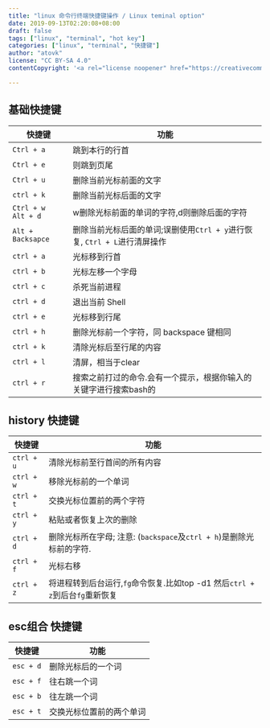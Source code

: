 ```yaml
---
title: "linux 命令行终端快捷键操作 / Linux teminal option"
date: 2019-09-13T02:20:08+08:00
draft: false
tags: ["linux", "terminal", "hot key"]
categories: ["linux", "terminal", "快捷键"]
author: "atovk"
license: "CC BY-SA 4.0"
contentCopyright: '<a rel="license noopener" href="https://creativecommons.org/licenses/by-sa/4.0" target="_blank">CC BY-SA 4.0</a>'

---
```


## 基础快捷键

| 快捷键 | 功能 |
| --- | --- |
`Ctrl + a` | 跳到本行的行首
`Ctrl + e` | 则跳到页尾
`Ctrl + u` | 删除当前光标前面的文字
`ctrl + k` | 删除当前光标后面的文字
`Ctrl + w` </br> `Alt + d` | w删除光标前面的单词的字符,d则删除后面的字符
`Alt + Backsapce` | 删除当前光标后面的单词;误删使用`Ctrl + y`进行恢复, `Ctrl + L`进行清屏操作
`ctrl + a` | 光标移到行首
`ctrl + b` | 光标左移一个字母
`ctrl + c` | 杀死当前进程
`ctrl + d` | 退出当前 Shell
`ctrl + e` | 光标移到行尾
`ctrl + h` | 删除光标前一个字符，同 backspace 键相同
`ctrl + k` | 清除光标后至行尾的内容
`ctrl + l` | 清屏，相当于clear
`ctrl + r` | 搜索之前打过的命令.会有一个提示，根据你输入的关键字进行搜索bash的

## history 快捷键

| 快捷键 | 功能 |
| --- | --- |
`ctrl + u` |  清除光标前至行首间的所有内容
`ctrl + w` |  移除光标前的一个单词
`ctrl + t` |  交换光标位置前的两个字符
`ctrl + y` |  粘贴或者恢复上次的删除
`ctrl + d` |  删除光标所在字母; 注意: (`backspace`及`ctrl + h`)是删除光标前的字符.
`ctrl + f` |  光标右移
`ctrl + z`  |  将进程转到后台运行,`fg`命令恢复.比如top -d1 然后`ctrl + z`到后台`fg`重新恢复

## esc组合 快捷键

| 快捷键 | 功能 |
| --- | --- |
`esc + d` |  删除光标后的一个词
`esc + f` |  往右跳一个词
`esc + b` |  往左跳一个词
`esc + t` |  交换光标位置前的两个单词
